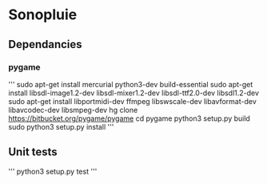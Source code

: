# Sonopluie

## Dependancies

### pygame

'''
sudo apt-get install mercurial python3-dev build-essential
sudo apt-get install libsdl-image1.2-dev libsdl-mixer1.2-dev libsdl-ttf2.0-dev libsdl1.2-dev
sudo apt-get install libportmidi-dev ffmpeg libswscale-dev libavformat-dev libavcodec-dev libsmpeg-dev
hg clone https://bitbucket.org/pygame/pygame
cd pygame
python3 setup.py build
sudo python3 setup.py install
'''

## Unit tests

'''
python3 setup.py test
'''
